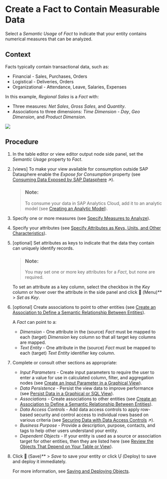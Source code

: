 <!-- loio30089bd2aa754ab996a62cf5842ae60a -->

<link rel="stylesheet" type="text/css" href="../css/sap-icons.css"/>

# Create a Fact to Contain Measurable Data

Select a *Semantic Usage* of *Fact* to indicate that your entity contains numerical measures that can be analyzed.



<a name="loio30089bd2aa754ab996a62cf5842ae60a__context_pmz_lr3_spb"/>

## Context

Facts typically contain transactional data, such as:

-   Financial - Sales, Purchases, Orders
-   Logistical - Deliveries, Orders
-   Organizational - Attendance, Leave, Salaries, Expenses

In this example, *Regional Sales* is a *Fact* with:

-   Three measures: *Net Sales*, *Gross Sales*, and *Quantity*.
-   Associations to three dimensions: *Time Dimension - Day*, *Geo Dimension*, and *Product Dimension*.

![](images/Semantic_Usage_Example_91a911d.png)



## Procedure

1.  In the table editor or view editor output node side panel, set the *Semantic Usage* property to *Fact*.

2.  \[views\] To make your view available for consumption outside SAP Datasphere enable the *Expose for Consumption* property \(see [Consuming Data Exposed by SAP Datasphere](https://help.sap.com/viewer/43509d67b8b84e66a30851e832f66911/cloud/en-US/d7d56284bb5148c887ac4054689bfbca.html "All users with any of the standard roles can consume data exposed by spaces they are assigned to. If a user does not need to access SAP Datasphere itself, and only wants to consume data exposed by it, they should be granted a consumer role.") :arrow_upper_right:\).

    > ### Note:  
    > To consume your data in SAP Analytics Cloud, add it to an analytic model \(see [Creating an Analytic Model](creating-an-analytic-model-e5fbe9e.md)\).

3.  Specify one or more measures \(see [Specify Measures to Analyze](specify-measures-to-analyze-33f7f29.md)\).

4.  Specify your attributes \(see [Specify Attributes as Keys, Units, and Other Characteristics](specify-attributes-as-keys-units-and-other-characteristics-cedc59c.md)\).

5.  \[optional\] Set attributes as keys to indicate that the data they contain can uniquely identify records.

    > ### Note:  
    > You may set one or more key attributes for a *Fact*, but none are required.

    To set an attribute as a key column, select the checkbox in the *Key* column or hover over the attribute in the side panel and click <span class="FPA-icons-V3"></span> \(Menu\)** \> *Set as Key*.

6.  \[optional\] Create associations to point to other entities \(see [Create an Association to Define a Semantic Relationship Between Entities](create-an-association-to-define-a-semantic-relationship-between-entities-66c6998.md)\).

    A *Fact* can point to a:

    -   *Dimension* - One attribute in the \(source\) *Fact* must be mapped to each \(target\) *Dimension* key column so that all target key columns are mapped.
    -   *Text Entity* - One attribute in the \(source\) *Fact* must be mapped to each \(target\) *Text Entity* identifier key column.

7.  Complete or consult other sections as appropriate:

    -   *Input Parameters* - Create input parameters to require the user to enter a value for use in calculated column, filter, and aggregation nodes \(see [Create an Input Parameter in a Graphical View](../create-an-input-parameter-in-a-graphical-view-53fa99a.md)\).
    -   *Data Persistence* - Persist the view data to improve performance \(see [Persist Data in a Graphical or SQL View](../persist-data-in-a-graphical-or-sql-view-9bd12cf.md)\).
    -   *Associations* - Create associations to other entities \(see [Create an Association to Define a Semantic Relationship Between Entities](create-an-association-to-define-a-semantic-relationship-between-entities-66c6998.md)\).
    -   *Data Access Controls* - Add data access controls to apply row-based security and control access to individual rows based on various criteria \(see [Securing Data with Data Access Controls](https://help.sap.com/viewer/9f36ca35bc6145e4acdef6b4d852d560/DEV_CURRENT/en-US/a032e51c730147c7a1fcac125b4cfe14.html "Users with a space administrator role can create data access controls to allow modelers to apply row-level security to Data Builder and Business Builder objects. Once a data access control is applied to an object, any user viewing its data either directly or via an object using it as a source, will see only those records they are authorized to view, based on the specified criteria.") :arrow_upper_right:\).
    -   *Business Purpose* - Provide a description, purpose, contacts, and tags to help other users understand your entity.
    -   *Dependent Objects* - If your entity is used as a source or association target for other entities, then they are listed here \(see [Review the Objects That Depend on Your Table or View](../review-the-objects-that-depend-on-your-table-or-view-ecac5fd.md)\).

8.  Click <span class="FPA-icons-V3"></span> \(Save\)** \> *Save* to save your entity or click <span class="SAP-icons-V5"></span> \(Deploy\) to save and deploy it immediately.

    For more information, see [Saving and Deploying Objects](../saving-and-deploying-objects-7c0b560.md).


